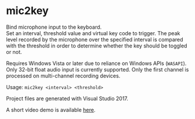 # mic2key
Bind microphone input to the keyboard.  
Set an interval, threshold value and virtual key code to trigger. The peak level recorded by the microphone over the specified interval is compared with the threshold in order to determine whether the key should be toggled or not.

Requires Windows Vista or later due to reliance on Windows APIs (`WASAPI`).  
Only 32-bit float audio input is currently supported. Only the first channel is processed on multi-channel recording devices.

Usage: `mic2key <interval> <threshold>`

Project files are generated with Visual Studio 2017.

A short video demo is available [here](https://ns326742.ip-37-187-108.eu/mic2key.webm).
